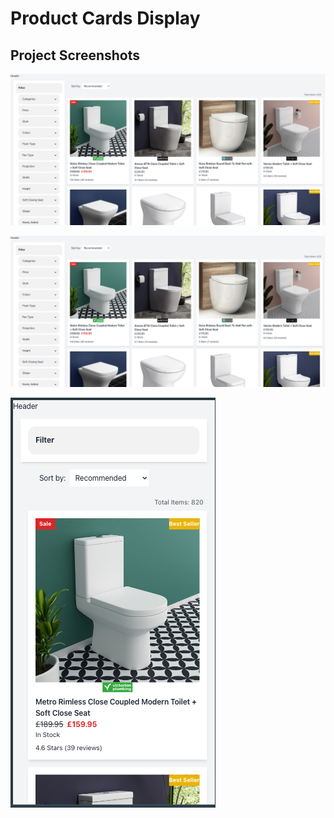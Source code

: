 # Product Cards Display


## Project Screenshots

![Product Cards Display](screenshots/Screenshot_products_display.png)

![Product Cards Pagination](screenshots/Screenshot_products_display.png)

![Product Cards Small Screen](screenshots/Screenshot_small_screen.png)